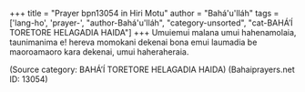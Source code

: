 +++
title = "Prayer bpn13054 in Hiri Motu"
author = "Bahá'u'lláh"
tags = ['lang-ho', 'prayer-', "author-Bahá'u'lláh", "category-unsorted", "cat-BAHÁ’Í TORETORE HELAGADIA HAIDA"]
+++
Umuiemui malana umui hahenamolaia, taunimanima e! hereva momokani dekenai bona emui laumadia be maoroamaoro kara dekenai, umui haheraheraia.

(Source category: BAHÁ’Í TORETORE HELAGADIA HAIDA)
(Bahaiprayers.net ID: 13054)
